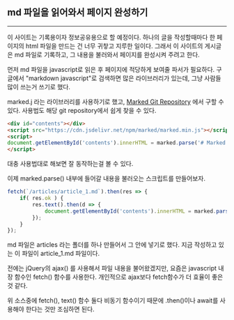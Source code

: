 ## md 파일을 읽어와서 페이지 완성하기

---

이 사이트는 기록용이자 정보공유용으로 할 예정이다.
하나의 글을 작성할때마다 한 페이지의 html 파일을 만드는 건 너무 귀챃고 지루한 일이다.
그래서 이 사이트의 게시글은 md 파일로 기록하고, 그 내용을 불러와서 페이지를 완성시켜 주려고 한다.

먼저 md 파일을 javascript로 읽은 후 페이지에 적당하게 보여줄 파서가 필요하다.
구글에서 "markdown javascript"로 검색하면 많은 라이브러리가 있는데, 그냥 사람들 많이 쓰는거 쓰기로 했다.

marked.j 라는 라이브러리를 사용하기로 했고, [Marked Git Repository](https://github.com/markedjs/marked/) 에서 구할 수 있다.
사용법도 해당 git repository에서 쉽게 찾을 수 있다.

```html
<div id="contents"></div>
<script src="https://cdn.jsdelivr.net/npm/marked/marked.min.js"></script>
<script>
document.getElementById('contents').innerHTML = marked.parse('# Marked in the browser\n\nRendered by **marked**.');
</script>
```

대충 사용법대로 해보면 잘 동작하는걸 볼 수 있다.

이제 marked.parse() 내부에 들어갈 내용을 불러오는 스크립트를 만들어보자.

```javascript
fetch(`/articles/article_1.md`).then(res => {
    if( res.ok ) {
        res.text().then(d => {
            document.getElementById('contents').innerHTML = marked.parse(d);
        });
    }
});
```

md 파일은 articles 라는 폴더를 하나 만들어서 그 안에 넣기로 했다.
지금 작성하고 있는 이 파일이 article_1.md 파일이다.

전에는 jQuery의 ajax() 를 사용해서 파일 내용을 불어왔겠지만, 요즘은 javascript 내장 함수인 fetch() 함수를 사용한다.
개인적으로 ajax보다 fetch함수가 더 효율이 좋은 것 같다.

위 소스중에 fetch(), text() 함수 둘다 비동기 함수이기 때문에 .then()이나 await를 사용해야 한다는 것만 조심하면 된다.